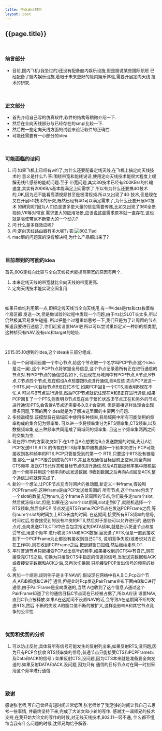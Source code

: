 ```yaml
---
title: 毕业设计材料
layout: post
---
```

## {{page.title}}

<br/>

### 前言部分

* 目前,国内飞机(我坐过的)还没有配备舱内娱乐设施,但是据说某些国际航班
已经配备了舱内娱乐设施,着眼于未来更好的舱内娱乐体验,需要开展定向天线
技术的研究.


<br/>

### 正文部分

* 首先介绍自己写的仿真软件,软件的结构等稍微介绍一下.
* 然后在全向天线部分与已经存在的smpl比较一下.
* 然后做一些定向天线方面的试验来验证软件的正确性.
* 可能还需要有一小部分的idea.

<br/>

### 可能面临的诘问

1. 问:如果飞机上已经有wifi了,为什么还要配备定线天线,在飞机上搞定向天线技术的
意义是什么?\\
答:围绕带宽和能耗说话,使用定向天线技术能很大程度上缓解无线传感器的能耗问题.至于
带宽问题,其实3G技术已经有200KB/s的传输速度,其实有200KB/s基本能满足上网需求了
所以有为什么还要搞4G技术的,OK,因为还不能看高清视频甚至是极清视频.所以又出现了4G
技术,但是现在又在开展5G技术的研究,既然已经有4G可以满足需求了,为什么还要开展5G技术
的研究呢?因为人们总是更多更大量的信息需要传递,比如又出现了360全景视频,VR等对带宽
需求更大的应用场景,应该说这些需求原本就一直存在,这也就是驱使带宽不断变大的一个动力?
2. 问:什么是多径效应呢?
3. 问:定向天线路由器有多大呢?\\
答:![802.11ad](http://img1.cache.netease.com/catchpic/E/E0/E0FE383DCC3C6E73BB5754D850BC5548.jpg)
4. mac层的问题真的没有解决吗,为什么产品都出来了?

<br/>

### 目前想到的可能的idea
首先,60G定线向比较与全向天线技术能提高带宽的原因有两个.

1. 本来定线天线的带宽就比全向天线的带宽更高.
2. 定向天线技术能实现空间复用.

<br/>

如果只单纯利用第一点,即把定线天线当全向天线用,有一种idea是rts和cts挨着每个扇区都
发送一次,但是做试验的过程中发现一个问题,由于rts比SLOT长太多,所以仍然极其容易发生碰撞.
所以把整个过程重新思考一下,我们只是为了让周围的节点知道我要进行通信了,你们赶紧设置NAV吧
所以可以尝试重新定义一种新的桢类型,这种桢只有NAV,没有src和target的地址.

<br/>

2015.05.10想到的idea,这个idea由三部分组成.

1. 给一个局域网设置一个中心节点,给这个节点取一个名字叫PCP节点(这个idea是沈一澜),这个
PCP节点将掌握全局信息,这个节点记录着所有正在进行通信的节点对.有PCP节点的通信过程如下,
假设现在局域网中有PCP节点,A节点,B节点,C节点四个节点,现在假设A点想要跟B点进行通信,则A应该
先向PCP发送一个RTS,问一问目标节点B现在忙不忙,如果PCP回复一个CTS,则表明B现在不忙,A
可以与B节点进行通信,然后PCP节点就记住现在A和B正在进行通信.如果PCP回复了一个PTS,则表明
B节点现在处于繁忙状态(B节点正在和另外的节点进行通信)PTS,会告诉A节点还需要多久B才会空闲.
但是直接这样处理会出现很多问题,下面的两个idea就是为了解决这里面的主要两个问题.
2. 多频谱模型.该模型将在局域网中使用多种频率,将局域网中所有可能使用的频率构成的集合记为频率集.
可以进一步将频率集分为RTS频率集,CTS频率,以及数据频率集,这三种频率共同组成了局域网的频率集.
且这三个频率集两两之间的交集为空.
3. 现在将1.中的方案改良如下:在1.中当A点想要给B点发送数据的时候,先让A给PCP发送RTS,RTS
的传输在RTS频率集中随机选择一个频率来进行.PCP可能接收到各种频率的RTS,PCP只管接受到的第一个
RTS,只要这个RTS没有被碰撞,那么一旦PCP接受到成功的RTS,并且发现通信目标目前正空闲,则全向用CTS频率
发送CTS允许其和目标节点B进行通信.然后A在数据频率集中随机挑选一个频率并用这个频率向B点发送数据.
B收到数据之后再向A点回复ACK,整个通信过程就算完成了.
4. 新的一个想法,让PCP节点充当时间片的推动器,新定义一种frame,假设叫PCPFrame吧,这种frame是由PCP发送给周围的
所有节点,这个frame包含了一个slot的数量,记为num,这个frame告诉周围的节点,你们最多走num个slot,
然后就冻结slot,但是,如果在这num个slot期间,slot走到0了,就随机选择一个RTS频率,然后向PCP
节点发送RTSFrame.PCP节点在发送PCPFrame之后,等待num个slot的时间加上RTS长度的时间.
在这期间,接受所有RTS频率的信号,时间过后,检查接受到的没有冲突的RTS,然后对于那些可以允许进行的
通信节点对,全向发送CTS,CTS中应当包含指定的DATA频率,就是告诉发送节点和接受节点,用这个频率
进行收发DATA和ACK数据.当发送了RTS,但是一直到接收到下一个PCPFrame为止都没有接收到自己CTS,
说明竞争失败(或者说对方正在工作中),则在收到PCPFrame之后,把退避窗口加倍,然后继续走SLOT.
5. 平时普通节点只能接受PCP发出信号的频率,如果接收到的CTS中有自己,则在接受完CTS之后,
切换为只接受CTS中指定的信道的信号,当发送完数据和ACK或者接受完数据和ACK之后,又再次切换回
只能接受PCP发出信号的频率的状态
6. 再加一个规则.规则例子是关于NAV的.假设现在网络中有A,B,C,Pcp四个节点,A和B都想和C进行
通信,但是此时Pcp发送PairFrame宣布下面由B和C进行通信,由于PairFrame是全向发送的,当然
A也收到了这个信息,A通过这个PairFrame知道了它的通信目标C节点现在已经被占据了,所以A应该
设置NAV,直到C节点被释放.如果A在这期间不设置NAV的话,会导致A在这期间不断的发送RTS,然后
不断的失败.A的窗口值不断的被扩大,这样会影响A和其它节点竞争的公平性.

<br/>

### 优势和劣势的分析

1. 可以防止反射,具体将所有信号可能发生的反射列出来,如果反射RTS,没问题,因为只有PCP会接收
RTS频率集的信号,普通节点只能接受CTS和PCPFrame以及Data和ACK的信号.\\
如果反射CTS,没问题,因为CTS本来就是准备要全向发送的.如果反射DATA和ACK,没问题,因为只有
通信的目标节点对在同一时刻采用这个频率进行通信.

<br/>

### 致谢
感谢张老师,写自己曾经有短时间非常低落,张老师给了我足够的时间让我自己去思考一些事情,
并最终坚持下来,完成了大论文和小轮的写作.
感谢沈一澜师兄的技术支持,在我开始大论文的写作的时候,对无线天线技术,802.11一窍不通,
什么都不懂,每当我有什么问题的时候,沈师兄均给予解答.






